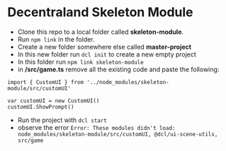 # Decentraland Skeleton Module

- Clone this repo to a local folder called **skeleton-module**.
- Run `npm link` in the folder.
- Create a new folder somewhere else called **master-project**
- In this new folder run `dcl init` to create a new empty project
- In this folder run `npm link skeleton-module`
- in **/src/game.ts** remove all the existing code and paste the following:

```
import { CustomUI } from '../node_modules/skeleton-module/src/customUI'

var customUI = new CustomUI()
customUI.ShowPrompt()
```

- Run the project with `dcl start`
- observe the error `Error: These modules didn't load: node_modules/skeleton-module/src/customUI, @dcl/ui-scene-utils, src/game`
